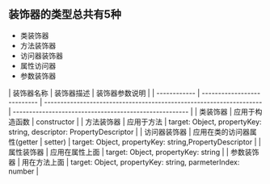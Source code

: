 ## 装饰器的类型总共有5种

- 类装饰器
- 方法装饰器
- 访问器装饰器
- 属性访问器
- 参数装饰器

| 装饰器名称   | 装饰器描述                  | 装饰器参数说明                                                      |
| ------------ | --------------------------- | ------------------------------------------------------------------- | ------------------------------------------------------ |
| 类装饰器     | 应用于构造函数              | constructor                                                         |
| 方法装饰器   | 应用于方法                  | target: Object, propertyKey: string, descriptor: PropertyDescriptor |
| 访问器装饰器 | 应用在类的访问器属性(getter | setter)                                                             | target: Object, propertyKey: string,PropertyDescriptor |
| 属性装饰器   | 应用在属性上面              | target: Object, propertyKey: string                                 |
| 参数装饰器   | 用在方法上面                | target: Object, propertyKey: string, parmeterIndex: number          |
